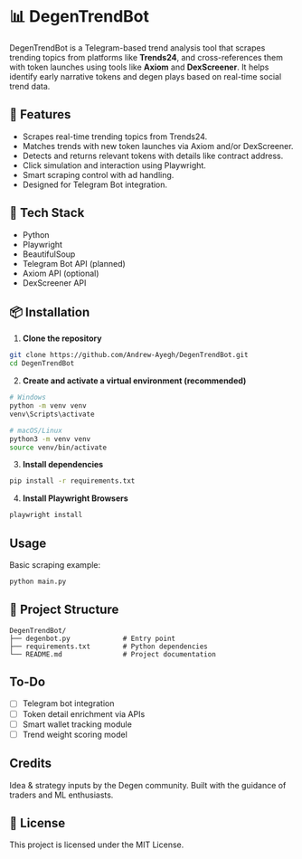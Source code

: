 
# 📊 DegenTrendBot

DegenTrendBot is a Telegram-based trend analysis tool that scrapes trending topics from platforms like **Trends24**, and cross-references them with token launches using tools like **Axiom** and **DexScreener**. It helps identify early narrative tokens and degen plays based on real-time social trend data.

## 🚀 Features

- Scrapes real-time trending topics from Trends24.
- Matches trends with new token launches via Axiom and/or DexScreener.
- Detects and returns relevant tokens with details like contract address.
- Click simulation and interaction using Playwright.
- Smart scraping control with ad handling.
- Designed for Telegram Bot integration.

## 🧰 Tech Stack

- Python
- Playwright
- BeautifulSoup
- Telegram Bot API (planned)
- Axiom API (optional)
- DexScreener API

## 📦 Installation

1. **Clone the repository**

```bash
git clone https://github.com/Andrew-Ayegh/DegenTrendBot.git
cd DegenTrendBot
```

2. **Create and activate a virtual environment (recommended)**

```bash
# Windows
python -m venv venv
venv\Scripts\activate

# macOS/Linux
python3 -m venv venv
source venv/bin/activate
```

3. **Install dependencies**

```bash
pip install -r requirements.txt
```

4. **Install Playwright Browsers**

```bash
playwright install
```

## Usage

Basic scraping example:

```bash
python main.py
```

## 📁 Project Structure

```
DegenTrendBot/
├── degenbot.py             # Entry point 
├── requirements.txt        # Python dependencies
└── README.md               # Project documentation
```

##  To-Do

- [ ] Telegram bot integration
- [ ] Token detail enrichment via APIs
- [ ] Smart wallet tracking module
- [ ] Trend weight scoring model

##  Credits

Idea & strategy inputs by the Degen community. Built with the guidance of traders and ML enthusiasts.

## 📜 License

This project is licensed under the MIT License.
